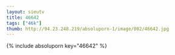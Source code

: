 ```yaml
--- 
layout: sieutv
title: 46642
tags: ["46k"]
thumb: http://94.23.248.219/absoluporn-1/image/002/46642.jpg
---
```

{% include absoluporn key="46642" %} 
